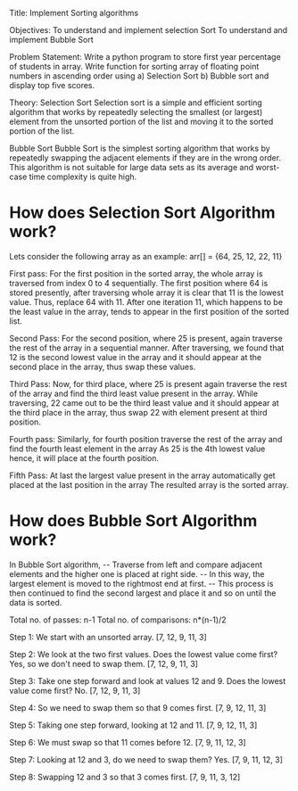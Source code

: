 Title: Implement Sorting algorithms

Objectives:
To understand and implement selection Sort
To understand and implement Bubble Sort

Problem Statement:
Write a python program to store first year percentage of students in array. Write function for
sorting array of floating point numbers in ascending order using
a) Selection Sort
b) Bubble sort and display top five scores.

Theory:
Selection Sort
Selection sort is a simple and efficient sorting algorithm that works by repeatedly selecting the smallest (or largest) element from the unsorted portion of the list and moving it to the sorted portion of the list. 

Bubble Sort
Bubble Sort is the simplest sorting algorithm that works by repeatedly swapping the adjacent elements if they are in the wrong order. This algorithm is not suitable for large data sets as its average and worst-case time complexity is quite high.

# How does Selection Sort Algorithm work?
Lets consider the following array as an example: arr[] = {64, 25, 12, 22, 11}

First pass:
For the first position in the sorted array, the whole array is traversed from index 0 to 4 sequentially. The first position where 64 is stored presently, after traversing whole array it is clear that 11 is the lowest value.
Thus, replace 64 with 11. After one iteration 11, which happens to be the least value in the array, tends to appear in the first position of the sorted list.

Second Pass:
For the second position, where 25 is present, again traverse the rest of the array in a sequential manner.
After traversing, we found that 12 is the second lowest value in the array and it should appear at the second place in the array, thus swap these values.

Third Pass:
Now, for third place, where 25 is present again traverse the rest of the array and find the third least value present in the array.
While traversing, 22 came out to be the third least value and it should appear at the third place in the array, thus swap 22 with element present at third position.

Fourth pass:
Similarly, for fourth position traverse the rest of the array and find the fourth least element in the array 
As 25 is the 4th lowest value hence, it will place at the fourth position.

Fifth Pass:
At last the largest value present in the array automatically get placed at the last position in the array
The resulted array is the sorted array.

# How does Bubble Sort Algorithm work?
  In Bubble Sort algorithm, 
  -- Traverse from left and compare adjacent elements and the higher one is placed at right side. 
  -- In this way, the largest element is moved to the rightmost end at first. 
  -- This process is then continued to find the second largest and place it and so on until the data is sorted.

  Total no. of passes: n-1
  Total no. of comparisons: n*(n-1)/2

Step 1: We start with an unsorted array.
[7, 12, 9, 11, 3] 

Step 2: We look at the two first values. Does the lowest value come first? Yes, so we don't need to swap them.
[7, 12, 9, 11, 3] 

Step 3: Take one step forward and look at values 12 and 9. Does the lowest value come first? No.
[7, 12, 9, 11, 3] 

Step 4: So we need to swap them so that 9 comes first.
[7, 9, 12, 11, 3] 

Step 5: Taking one step forward, looking at 12 and 11.
[7, 9, 12, 11, 3]

Step 6: We must swap so that 11 comes before 12.
[7, 9, 11, 12, 3] 

Step 7: Looking at 12 and 3, do we need to swap them? Yes.
[7, 9, 11, 12, 3]

Step 8: Swapping 12 and 3 so that 3 comes first.
[7, 9, 11, 3, 12] 
